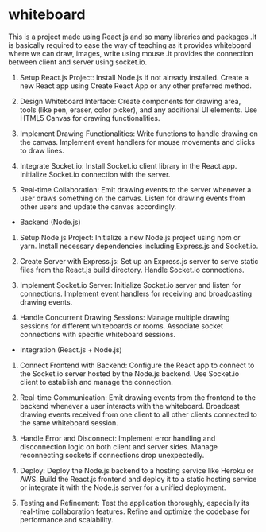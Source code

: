 # whiteboard
This is a project made using React js and so many libraries and packages .It is basically required to ease the way of teaching as it provides whiteboard where we can draw, images, write using mouse .it provides the connection between client and server using socket.io. 
1. Setup React.js Project:
    Install Node.js if not already installed.
    Create a new React app using Create React App or any other preferred method.
   
2. Design Whiteboard Interface:
    Create components for drawing area, tools (like pen, eraser, color picker), and any additional UI elements.
   Use HTML5 Canvas for drawing functionalities.
   
3. Implement Drawing Functionalities:
     Write functions to handle drawing on the canvas.
     Implement event handlers for mouse movements and clicks to draw lines.
   
5. Integrate Socket.io:
     Install Socket.io client library in the React app.
   Initialize Socket.io connection with the server.
   
6. Real-time Collaboration:
    Emit drawing events to the server whenever a user draws something on the canvas.
    Listen for drawing events from other users and update the canvas accordingly.
* Backend (Node.js)
  
1.  Setup Node.js Project:
      Initialize a new Node.js project using npm or yarn.
      Install necessary dependencies including Express.js and Socket.io.
    
3.  Create Server with Express.js:
     Set up an Express.js server to serve static files from the React.js build directory.
     Handle Socket.io connections.
    
5.  Implement Socket.io Server:
     Initialize Socket.io server and listen for connections.
     Implement event handlers for receiving and broadcasting drawing events.
    
7.   Handle Concurrent Drawing Sessions:
       Manage multiple drawing sessions for different whiteboards or rooms.
       Associate socket connections with specific whiteboard sessions.
     
* Integration (React.js + Node.js)
  
1.  Connect Frontend with Backend:
      Configure the React app to connect to the Socket.io server hosted by the Node.js backend.
      Use Socket.io client to establish and manage the connection.
    
2.  Real-time Communication:
     Emit drawing events from the frontend to the backend whenever a user interacts with the whiteboard.
     Broadcast drawing events received from one client to all other clients connected to the same whiteboard session.
    
3.  Handle Error and Disconnect:
     Implement error handling and disconnection logic on both client and server sides.
     Manage reconnecting sockets if connections drop unexpectedly.
    
4. Deploy:
     Deploy the Node.js backend to a hosting service like Heroku or AWS.
     Build the React.js frontend and deploy it to a static hosting service or integrate it with the Node.js server for a unified deployment.
   
5.  Testing and Refinement:
      Test the application thoroughly, especially its real-time collaboration features.
      Refine and optimize the codebase for performance and scalability.
